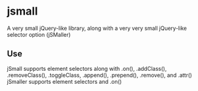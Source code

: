 # jsmall
A very small jQuery-like library, along with a very very small jQuery-like selector option (jSMaller)

## Use
jSmall supports element selectors along with .on(), .addClass(), .removeClass(), .toggleClass, .append(), .prepend(), .remove(), and .attr()
jSmaller supports element selectors and .on()
